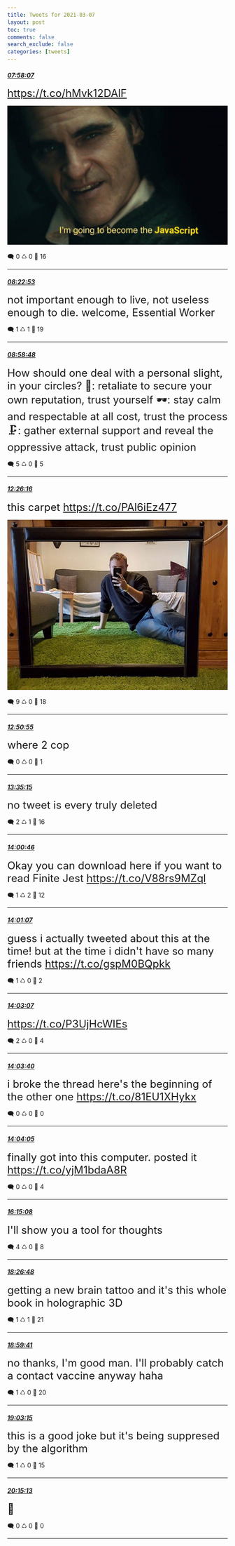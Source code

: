 ```yaml
---
title: Tweets for 2021-03-07
layout: post
toc: true
comments: false
search_exclude: false
categories: [tweets]
---
```



#### <a href = "https://twitter.com/deepfates/status/1368576701157027845">*07:58:07*</a>

<font size="5"> https://t.co/hMvk12DAlF</font>

![image from twitter](/images/Ev4pQbKXIAAIZVH.jpg)


🗨️ 0 ♺ 0 🤍  16   

---
    
#### <a href = "https://twitter.com/deepfates/status/1368582933368410114">*08:22:53*</a>

<font size="5">not important enough to live, not useless enough to die. welcome, Essential Worker</font>



🗨️ 1 ♺ 1 🤍  19   

---
    
#### <a href = "https://twitter.com/deepfates/status/1368591973150507012">*08:58:48*</a>

<font size="5">How should one deal with a personal slight, in your circles?  💪: retaliate to secure your own reputation, trust yourself  🕶️: stay calm and respectable at all cost, trust the process  🗜️: gather external support and reveal the oppressive attack, trust public opinion</font>



🗨️ 5 ♺ 0 🤍  5   

---
    
#### <a href = "https://twitter.com/deepfates/status/1368644184584769538">*12:26:16*</a>

<font size="5">this carpet  https://t.co/PAl6iEz477</font>

![image from twitter](/images/Ev5moVmU8AQeQzf.jpg)


🗨️ 9 ♺ 0 🤍  18   

---
    
#### <a href = "https://twitter.com/deepfates/status/1368650390036639749">*12:50:55*</a>

<font size="5">where 2 cop</font>



🗨️ 0 ♺ 0 🤍  1   

---
    
#### <a href = "https://twitter.com/deepfates/status/1368661544385581057">*13:35:15*</a>

<font size="5">no tweet is every truly deleted</font>



🗨️ 2 ♺ 1 🤍  16   

---
    
#### <a href = "https://twitter.com/deepfates/status/1368667966733250563">*14:00:46*</a>

<font size="5">Okay you can download here if you want to read Finite Jest   https://t.co/V88rs9MZql</font>



🗨️ 1 ♺ 2 🤍  12   

---
    
#### <a href = "https://twitter.com/deepfates/status/1368668053278494722">*14:01:07*</a>

<font size="5">guess i actually tweeted about this at the time! but at the time i didn't have so many friends  https://t.co/gspM0BQpkk</font>



🗨️ 1 ♺ 0 🤍  2   

---
    
#### <a href = "https://twitter.com/deepfates/status/1368668557010210824">*14:03:07*</a>

<font size="5"> https://t.co/P3UjHcWIEs</font>



🗨️ 2 ♺ 0 🤍  4   

---
    
#### <a href = "https://twitter.com/deepfates/status/1368668697947238409">*14:03:40*</a>

<font size="5">i broke the thread here's the beginning of the other one  https://t.co/81EU1XHykx</font>



🗨️ 0 ♺ 0 🤍  0   

---
    
#### <a href = "https://twitter.com/deepfates/status/1368668802238537729">*14:04:05*</a>

<font size="5">finally got into this computer. posted it  https://t.co/yjM1bdaA8R</font>



🗨️ 0 ♺ 0 🤍  4   

---
    
#### <a href = "https://twitter.com/deepfates/status/1368701781270654976">*16:15:08*</a>

<font size="5">I'll show you a tool for thoughts</font>



🗨️ 4 ♺ 0 🤍  8   

---
    
#### <a href = "https://twitter.com/deepfates/status/1368734915475423238">*18:26:48*</a>

<font size="5">getting a new brain tattoo and it's this whole book in holographic 3D</font>



🗨️ 1 ♺ 1 🤍  21   

---
    
#### <a href = "https://twitter.com/deepfates/status/1368743193299222531">*18:59:41*</a>

<font size="5">no thanks, I'm good man. I'll probably catch a contact vaccine anyway haha</font>



🗨️ 1 ♺ 0 🤍  20   

---
    
#### <a href = "https://twitter.com/deepfates/status/1368744089282256897">*19:03:15*</a>

<font size="5">this is a good joke but it's being suppresed by the algorithm</font>



🗨️ 1 ♺ 0 🤍  15   

---
    
#### <a href = "https://twitter.com/deepfates/status/1368762197912948737">*20:15:13*</a>

<font size="5">👀</font>



🗨️ 0 ♺ 0 🤍  0   

---
    
            

